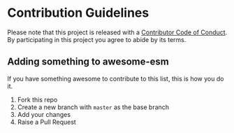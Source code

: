 # Contribution Guidelines

Please note that this project is released with a [Contributor Code of Conduct](CODE-OF-CONDUCT.md). By participating in this project you agree to abide by its terms.


## Adding something to awesome-esm

If you have something awesome to contribute to this list, this is how you do it.

1. Fork this repo
2. Create a new branch with `master` as the base branch
3. Add your changes
4. Raise a Pull Request
